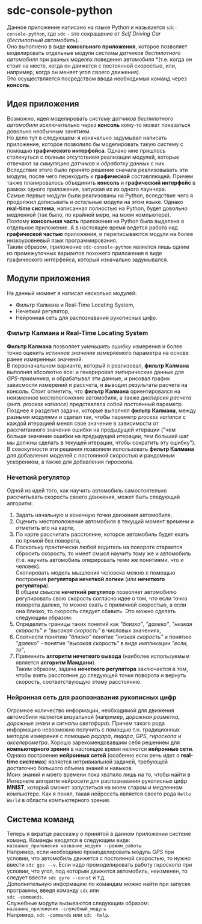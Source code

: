 # sdc-console-python 
Данное приложение написано на языке Python и называется `sdc-console-python`, где `sdc` - это сокращение от *Self Driving Car* (*беспилотный автомобиль*).    
Оно выполнено в виде **консольного приложения**, которое позволяет моделировать отдельные модули *системы датчиков беспилотного автомобиля* при разных моделях поведения автомобиля *(т.е. когда он стоит на месте, когда он движется с постоянной скоростью, или, например, когда он меняет угол своего движения).    
Это осуществляется посредством ввода необходимых команд через **консоль**. 
## Идея приложения 
Возможно, идея моделировать *систему датчиков беспилотного автомобиля* исключительно через **консоль** кому-то может показаться довольно необычным занятием.    
Но дело тут в следующем: я изначально задумывал написать приложение, которое позволило бы моделировать такую систему с помощью **графического интерфейса**. 
Однако мне пришлось столкнуться с полным отсутствием реализации модулей, которые отвечают за *симуляцию датчиков* и *обработку данных* с них.    
Вследствие этого было принято решение сначала реализовывать эти модули, после чего переходить к **графической** составляющей. Причем также планировалось объединить **консоль** и **графический интерфейс** в рамках одного приложения, запуская их из одного лаунчера.    
Самые первые модули были реализованы на Python, вследствие чего я продолжил дописывать и остальные модули на этом языке. Однако **real-time система**, написанная полностью на Python, будет довольно медленной (так было, по крайней мере, на моем компьютере).    
Поэтому **консольная часть** приложения на Python была выделена в отдельное приложение. А в настоящее время ведется работа над **графической частью** приложения, и переписываются модули на более низкоуровневый язык программирования.    
Таким образом, приложение `sdc-console-python` является лишь одним из промежуточных вариантов похожего приложения в виде графического интерфейса, который изначально задумывался. 
## Модули приложения
На данный момент я написал несколько модулей: 
- Фильтр Калмана и Real-Time Locating System, 
- Нечеткий регулятор, 
- Нейронная сеть для распознавания рукописных цифр.
### Фильтр Калмана и Real-Time Locating System
**Фильтр Калмана** позволяет *уменьшить ошибку* измерения и более точно оценить *истинное значение* измеряемого параметра на основе ранее измеренных значений.    
В первоначальном варианте, который я реализовал, **фильтр Калмана** выполнял абсолютно все: и генерировал эмпирические данные для *GPS-приемника*, и обрабатывал эти данные, и рисовал график зависмости измерений и рассчета, и выводил результаты расчета на консоль. 
Стоит отметить, что **фильтр Калмана** ориентировался на неизменное местоположение автомобиля, а также *дисперсия расчета* (англ. *process variance*) представляла собой постоянный параметр.    
Позднее я разделил задачи, которые выполнял **фильтр Калмана**, между разными модулями и сделал так, чтобы параметр *process variance* с каждой итерацией менял свое значение в зависимости от рассчитанного значения ошибки на предыдущей итерации ("чем больше значение ошибки на предыдущей итерации, тем больший шаг мы должны сделать в текущей итерации, чтобы сократить эту ошибку").    
В совокупности эти решения позволили использовать **фильтр Калмана** для добавления моделей с постоянной скоростью и рандомным ускорением, а также для добавления гироскопа. 
### Нечеткий регулятор
Одной из идей того, как научить автомобиль самостоятельно рассчитывать скорость своего движения, может быть следующий алгоритм: 
1. Задать начальную и конечную точки движения автомобиля,
2. Оценить местоположение автомобиля в текущий момент времени и отметить его на карте, 
3. По карте рассчитать расстояние, которое автомобиль будет ехать по прямой без поворота, 
4. Поскольку практически любой водитель на повороте старается сбросить скорость, то имеет смысл научить тому же и автомобиль (т.е. научить автомобиль оперировать теми же понятиями, что и человек).    
Скопировать модель мышления человека можно с помощью построения **регулятора нечеткой логики** (или **нечеткого регулятора**).    
В общем смысле **нечеткий регулятор** позволяет автомобилю регулировать свою скорость согласно идее о том, что если точка поворота далеко, то можно ехать с приличной скоростью, а если она близко, то скорость следует сбавить. 
Это можно сделать следующим образом:
1. Определить границы таких понятий как *"близко"*, *"далеко"*, *"низкая скорость"* и *"высокая скорость"* в числовых значениях, 
2. Соотнести понятию *"близко"* понятие *"низкая скорость"* и понятию *"далеко"* - понятие *"высокая скорость"* в виде импликации *"если, то"*, 
3. Применить **алгоритм нечеткого вывода** (наиболее используемым является **алгоритм Мамдани**).    
Таким образом, задача **нечеткого регулятора** заключается в том, чтобы взять расстояние до следующей точки поворота и вернуть скорость, соответствующую этому расстоянию. 
### Нейронная сеть для распознавания рукописных цифр
Огромное количество информации, необходимой для движения автомобиля является визуальной (например, *дорожная разметка*, *дорожные знаки* и *сигналы светофора*). 
Причем такого рода информацию невозможно получить с помощью т.н. традиционных методов измерения с помощью *радара*, *лидара*, *GPS*, *гироскопа* и *акселерометра*. Хорошо зарекомендовавшим себя решением для **компьютерного зрения** в настоящее время являются **нейронные сети**.    
Однако построение **нейронных сетей** (особенно если речь идет о **real-time системах**) является нетривиальной задачей, требующей достаточно большого объема знаний и навыков.    
Моих знаний и моего времени пока хватило лишь на то, чтобы найти в Интернете алгоритм нейросети для распознавания рукописных цифр **MNIST**, который сможет запуститься на моем старом и медленном компьютере. Как я понял, такая нейросеть является своего рода `Hello World` в области компьютерного зрения. 
## Система команд 
Теперь я вкратце расскажу о принятой в данном приложении системе команд. 
Команды вводятся в следующем виде:    
```название_приложения название_модуля --режим_работы```   
Например, если необходимо промоделировать модуль *GPS* при условии, что автомобиль движется с постоянной скоростью, то нужно ввести `sdc gps --v`. 
Если надо промоделировать работу *гироскопа* при условии, что угол, под которым движется автомобиль, неизменен, то следует ввести `sdc gyro --const` и т.д.    
Дополнительную информацию по командам можно найти при запуске программы, введя команду `sdc` или    
`sdc -commands`.    
Служебные модули вызываются следующим образом:    
```название_приложения -служебный_модуль```    
Например, `sdc -commands` или `sdc -help`.